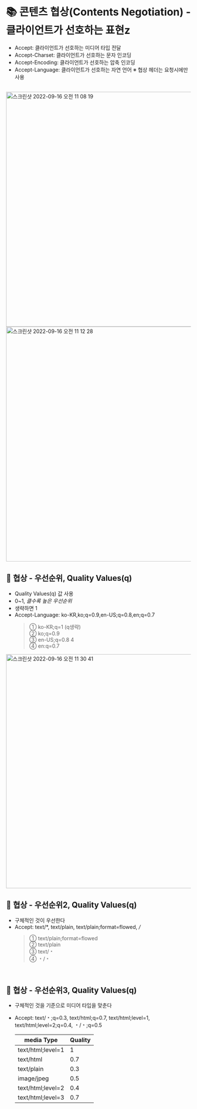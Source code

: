 # 📚 콘텐츠 협상(Contents Negotiation) - 클라이언트가 선호하는 표현z
-  Accept: 클라이언트가 선호하는 미디어 타입 전달
- Accept-Charset: 클라이언트가 선호하는 문자 인코딩
- Accept-Encoding: 클라이언트가 선호하는 압축 인코딩
- Accept-Language: 클라이언트가 선호하는 자연 언어
 ※ 협상 헤더는 요청시에만 사용

<br>

<img width="641" alt="스크린샷 2022-09-16 오전 11 08 19" src="https://user-images.githubusercontent.com/101084642/190543909-bf4045b2-3bd2-4a92-a252-07b45efb11ff.png">

<img width="641" alt="스크린샷 2022-09-16 오전 11 12 28" src="https://user-images.githubusercontent.com/101084642/190543926-afc5cd00-940d-4df1-8b57-5a003def2b8f.png">

<br>

## 🔎 협상 - 우선순위, Quality Values(q)
- Quality Values(q) 값 사용 
- 0~1, *클수록 높은 우선순위*
- 생략하면 1 
- Accept-Language: ko-KR,ko;q=0.9,en-US;q=0.8,en;q=0.7   <br>
	> ①  ko-KR;q=1 (q생략)   <br>
	> ②  ko;q=0.9  <br>
	> ③  en-US;q=0.8 4  <br>
	> ④  en:q=0.7   <br>

<img width="639" alt="스크린샷 2022-09-16 오전 11 30 41" src="https://user-images.githubusercontent.com/101084642/190543963-3464a402-a1cd-4bb7-aace-2a082bb985d1.png"> 


<br>

## 🔎 협상 - 우선순위2, Quality Values(q)
- 구체적인 것이 우선한다
- Accept: text/*, text/plain, text/plain;format=flowed, */*  <br>
	> ① text/plain;format=flowed <br>
	> ② text/plain  <br>
	> ③ text/﹡  <br>
	> ④ ﹡/﹡  <br>

<br>

## 🔎 협상 - 우선순위3, Quality Values(q)
- 구체적인 것을 기준으로 미디어 타입을 맞춘다
- Accept: text/﹡;q=0.3, text/html;q=0.7, text/html;level=1, <br>
text/html;level=2;q=0.4, ﹡/﹡;q=0.5  <br> 

  |media Type       |Quality |
  |--               |--      |     
  |text/html;level=1| 1      |
  |text/html        | 0.7    |
  |text/plain       |   0.3  |
  |image/jpeg       |  0.5   |
  |text/html;level=2|   0.4  |
  |text/html;level=3|  0.7   |
  
 
